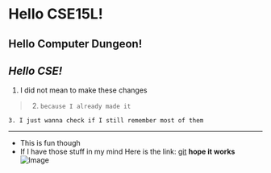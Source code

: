 # Hello CSE15L!
## **Hello Computer Dungeon!**
## *Hello CSE!*
1. I did not mean to make these changes
> 2. `because I already made it`
```
3. I just wanna check if I still remember most of them
```
---
* This is fun though
* If I have those stuff in my mind
Here is the link: [git](https://www.reddit.com/r/UCSD/comments/2p8272/this_was_the_cse_basement_last_night/) **hope it works**
![Image](https://external-preview.redd.it/KtIQj_UcBfKQPUDrFmMSs8mK28jBFuxSkTLe145oJXw.jpg?auto=webp&v=enabled&s=ee26c606cedad7cf279755bd3264fafb4ae77564)

